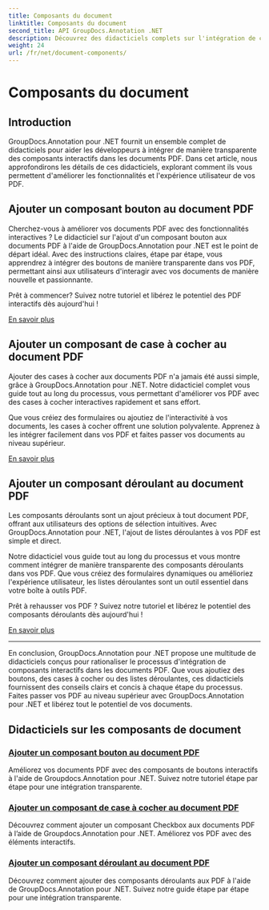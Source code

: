 ```yaml
---
title: Composants du document
linktitle: Composants du document
second_title: API GroupDocs.Annotation .NET
description: Découvrez des didacticiels complets sur l'intégration de composants interactifs tels que des boutons, des cases à cocher et des listes déroulantes dans des documents PDF à l'aide de GroupDocs.Annotation .NET.
weight: 24
url: /fr/net/document-components/
---
```


# Composants du document

## Introduction

GroupDocs.Annotation pour .NET fournit un ensemble complet de didacticiels pour aider les développeurs à intégrer de manière transparente des composants interactifs dans les documents PDF. Dans cet article, nous approfondirons les détails de ces didacticiels, explorant comment ils vous permettent d'améliorer les fonctionnalités et l'expérience utilisateur de vos PDF.

## Ajouter un composant bouton au document PDF

Cherchez-vous à améliorer vos documents PDF avec des fonctionnalités interactives ? Le didacticiel sur l'ajout d'un composant bouton aux documents PDF à l'aide de GroupDocs.Annotation pour .NET est le point de départ idéal. Avec des instructions claires, étape par étape, vous apprendrez à intégrer des boutons de manière transparente dans vos PDF, permettant ainsi aux utilisateurs d'interagir avec vos documents de manière nouvelle et passionnante.

Prêt à commencer? Suivez notre tutoriel et libérez le potentiel des PDF interactifs dès aujourd'hui !

[En savoir plus](./add-button-component-to-pdf/)

## Ajouter un composant de case à cocher au document PDF

Ajouter des cases à cocher aux documents PDF n'a jamais été aussi simple, grâce à GroupDocs.Annotation pour .NET. Notre didacticiel complet vous guide tout au long du processus, vous permettant d'améliorer vos PDF avec des cases à cocher interactives rapidement et sans effort.

Que vous créiez des formulaires ou ajoutiez de l'interactivité à vos documents, les cases à cocher offrent une solution polyvalente. Apprenez à les intégrer facilement dans vos PDF et faites passer vos documents au niveau supérieur.

[En savoir plus](./add-checkbox-component-to-pdf/)

## Ajouter un composant déroulant au document PDF

Les composants déroulants sont un ajout précieux à tout document PDF, offrant aux utilisateurs des options de sélection intuitives. Avec GroupDocs.Annotation pour .NET, l'ajout de listes déroulantes à vos PDF est simple et direct.

Notre didacticiel vous guide tout au long du processus et vous montre comment intégrer de manière transparente des composants déroulants dans vos PDF. Que vous créiez des formulaires dynamiques ou amélioriez l'expérience utilisateur, les listes déroulantes sont un outil essentiel dans votre boîte à outils PDF.

Prêt à rehausser vos PDF ? Suivez notre tutoriel et libérez le potentiel des composants déroulants dès aujourd'hui !

[En savoir plus](./add-dropdown-component-to-pdf/)

---

En conclusion, GroupDocs.Annotation pour .NET propose une multitude de didacticiels conçus pour rationaliser le processus d'intégration de composants interactifs dans les documents PDF. Que vous ajoutiez des boutons, des cases à cocher ou des listes déroulantes, ces didacticiels fournissent des conseils clairs et concis à chaque étape du processus. Faites passer vos PDF au niveau supérieur avec GroupDocs.Annotation pour .NET et libérez tout le potentiel de vos documents.
## Didacticiels sur les composants de document
### [Ajouter un composant bouton au document PDF](./add-button-component-to-pdf/)
Améliorez vos documents PDF avec des composants de boutons interactifs à l'aide de Groupdocs.Annotation pour .NET. Suivez notre tutoriel étape par étape pour une intégration transparente.
### [Ajouter un composant de case à cocher au document PDF](./add-checkbox-component-to-pdf/)
Découvrez comment ajouter un composant Checkbox aux documents PDF à l’aide de Groupdocs.Annotation pour .NET. Améliorez vos PDF avec des éléments interactifs.
### [Ajouter un composant déroulant au document PDF](./add-dropdown-component-to-pdf/)
Découvrez comment ajouter des composants déroulants aux PDF à l'aide de GroupDocs.Annotation pour .NET. Suivez notre guide étape par étape pour une intégration transparente.